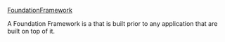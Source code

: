 [FoundationFramework](http://martinfowler.com/bliki/FoundationFramework.html)

A Foundation Framework is a that is built prior to any application that are built on top of it.